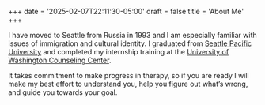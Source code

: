 +++
date = '2025-02-07T22:11:30-05:00'
draft = false
title = 'About Me'
+++

I have moved to Seattle from Russia in 1993 and I am especially familiar with issues of immigration and cultural identity. I graduated from [Seattle Pacific University](http://www.spu.edu/depts/spfc/clinicalpsych/index.asp) and completed my internship training at the [University of Washington Counseling Center](https://wellbeing.uw.edu/unit/counseling-center/).

It takes commitment to make progress in therapy, so if you are ready I will make my best effort to understand you, help you figure out what’s wrong, and guide you towards your goal.
